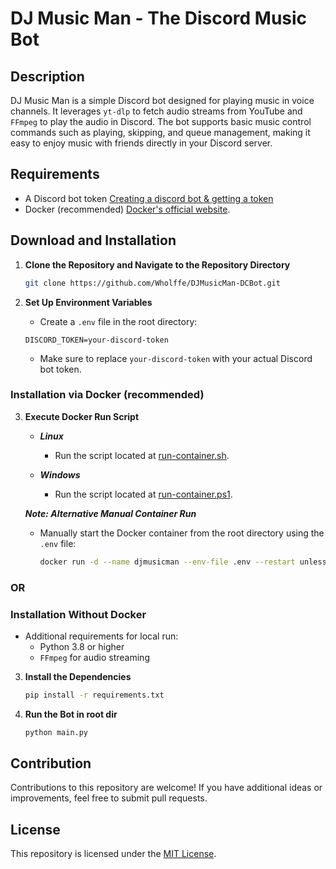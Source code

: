 # DJ Music Man - The Discord Music Bot

## Description

DJ Music Man is a simple Discord bot designed for playing music in voice channels. It leverages `yt-dlp` to fetch audio streams from YouTube and `FFmpeg` to play the audio in Discord. The bot supports basic music control commands such as playing, skipping, and queue management, making it easy to enjoy music with friends directly in your Discord server.

## Requirements
- A Discord bot token [Creating a discord bot & getting a token](https://github.com/reactiflux/discord-irc/wiki/Creating-a-discord-bot-&-getting-a-token)
- Docker (recommended) [Docker's official website](https://www.docker.com/).

## Download and Installation
1. **Clone the Repository and Navigate to the Repository Directory**
   ```bash
   git clone https://github.com/Wholffe/DJMusicMan-DCBot.git
   ```

2. **Set Up Environment Variables**
   - Create a `.env` file in the root directory:
   ```plaintext
   DISCORD_TOKEN=your-discord-token
   ```
   - Make sure to replace `your-discord-token` with your actual Discord bot token.

### Installation via Docker (recommended)
3. **Execute Docker Run Script**

   - ***Linux***
     - Run the script located at [run-container.sh](../scripts/linux/run-container.sh).

   - ***Windows***
     - Run the script located at [run-container.ps1](../scripts/windows/run-container.ps1).

   ***Note: Alternative Manual Container Run***

   - Manually start the Docker container from the root directory using the `.env` file:
   
     ```bash
     docker run -d --name djmusicman --env-file .env --restart unless-stopped "djmusicman"
     ```

### OR

### Installation Without Docker
   - Additional requirements for local run:
      - Python 3.8 or higher
      - `FFmpeg` for audio streaming

3. **Install the Dependencies**
   ```bash
   pip install -r requirements.txt
   ```

4. **Run the Bot in root dir**
   ```bash
   python main.py
   ```
   
## Contribution

Contributions to this repository are welcome! If you have additional ideas or improvements, feel free to submit pull requests.

## License

This repository is licensed under the [MIT License](../LICENSE).